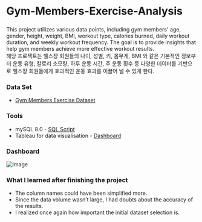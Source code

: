 # Gym-Members-Exercise-Analysis

### <About Project>
This project utilizes various data points, including gym members' age, gender, height, weight, BMI, workout type, calories burned, daily workout duration, and weekly workout frequency. The goal is to provide insights that help gym members achieve more effective workout results.
<br>해당 프로젝트는 헬스장 회원들의 나이, 성별, 키, 몸무게, BMI 와 같은 기본적인 정보부터 운동 유형, 칼로리 소모량, 하루 운동 시간, 주 운동 횟수 등 다양한 데이터를 기반으로 헬스장 회원들에게 효과적인 운동 효과를 이끌어 낼 수 있게 한다.

### Data Set
- [Gym Members Exercise Dataset](https://www.kaggle.com/datasets/valakhorasani/gym-members-exercise-dataset/data)

### Tools
- mySQL 8.0 - [SQL Script](https://github.com/osm4307/Gym-Members-Exercise-Analysis/blob/main/gym_data.sql)
- Tableau for data visualisation - [Dashboard](https://public.tableau.com/views/1_17416392845540/1_1?:language=en-GB&publish=yes&:sid=&:redirect=auth&:display_count=n&:origin=viz_share_link)

### Dashboard
![Image](https://github.com/user-attachments/assets/5cc69a14-7798-437c-ac5f-3accf5c08a62)

### What I learned after finishing the project
- The column names could have been simplified more.
- Since the data volume wasn’t large, I had doubts about the accuracy of the results.
- I realized once again how important the initial dataset selection is.
